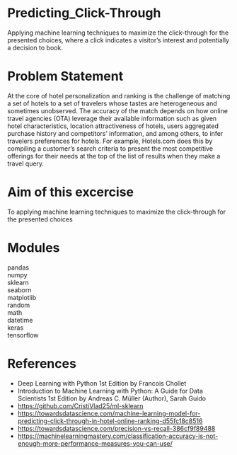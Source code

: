 # Predicting_Click-Through
Applying machine learning techniques to maximize the click-through for the presented choices, where a click indicates a visitor’s interest and potentially a decision to book.

# Problem Statement<br>

At the core of hotel personalization and ranking is the challenge of matching a set of hotels to a set of travelers whose tastes are heterogeneous and sometimes unobserved. The accuracy of the match depends on how online travel agencies (OTA) leverage their available information such as given hotel characteristics, location attractiveness of hotels, users aggregated purchase history and competitors’ information, and among others, to infer travelers preferences for hotels. For example, Hotels.com does this by compiling a customer’s search criteria to present the most competitive offerings for their needs at the top of the list of results when they make a travel query.

# Aim of this excercise

 To applying machine learning techniques to maximize the click-through for the presented choices
 
 # Modules
 
 pandas<br>
 numpy<br>
 sklearn<br>
 seaborn<br>
 matplotlib<br>
 random<br>
 math<br>
 datetime<br>
 keras<br>
 tensorflow<br>
 
# References
- Deep Learning with Python 1st Edition by Francois Chollet
- Introduction to Machine Learning with Python: A Guide for Data Scientists 1st Edition by Andreas C. Müller (Author), Sarah Guido
- https://github.com/CristiVlad25/ml-sklearn
- https://towardsdatascience.com/machine-learning-model-for-predicting-click-through-in-hotel-online-ranking-d55fc18c8516
- https://towardsdatascience.com/precision-vs-recall-386cf9f89488
- https://machinelearningmastery.com/classification-accuracy-is-not-enough-more-performance-measures-you-can-use/
